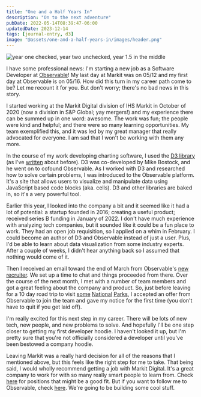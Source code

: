 ```yaml
---
title: "One and a Half Years In"
description: "On to the next adventure"
pubDate: 2022-05-14T08:39:47-06:00
updatedDate: 2023-12-14
tags: [journal-entry, d3]
image: "@assets/one-and-a-half-years-in/images/header.png"
---
```


![year one checked, year two unchecked, year 1.5 in the middle](@assets/one-and-a-half-years-in/images/header.png "Year 1.5")

I have some professional news: I'm starting a new job as a Software Developer at [Observable](https://observablehq.com/)! My last day at Markit was on 05/12 and my first day at Observable is on 05/16. How did this turn in my career path come to be? Let me recount it for you. But don't worry; there's no bad news in this story.

I started working at the Markit Digital division of IHS Markit in October of 2020 (now a division in S&P Global; yay mergers!) and my experience there can be summed up in one word: awesome. The work was fun; the people were kind and helpful; and there were so many learning opportunities. My team exemplified this, and it was led by my great manager that really advocated for everyone. I am sad that I won't be working with them any more.

In the course of my work developing charting software, I used the [D3 library](https://d3js.org/) (as I've [written](/tags/d3) about before). D3 was co-developed by Mike Bostock, and he went on to cofound Observable. As I worked with D3 and researched how to solve certain problems, I was introduced to the Observable platform. It's a site that allows users to visualize and manipulate data using JavaScript based code blocks (aka. cells). D3 and other libraries are baked in, so it's a very powerful tool.

Earlier this year, I looked into the company a bit and it seemed like it had a lot of potential: a startup founded in 2016; creating a useful product; received series B funding in January of 2022. I don't have much experience with analyzing tech companies, but it sounded like it could be a fun place to work. They had an open job requisition, so I applied on a whim in February. I could become an author of D3 and Observable instead of just a user. Plus, I'd be able to learn about data visualization from some industry experts. After a couple of weeks, I didn't hear anything back so I assumed that nothing would come of it.

Then I received an email toward the end of March from Observable's [new recruiter](https://observablehq.com/@observablehq/carl-wilson-joins-observable-as-head-of-recruiting?collection=%40observablehq%2Fobservable-blog). We set up a time to chat and things proceeded from there. Over the course of the next month, I met with a number of team members and got a great feeling about the company and product. So, just before leaving for a 10 day road trip to visit [some](https://www.nps.gov/deva/index.htm) [National](https://www.nps.gov/seki/index.htm) [Parks](https://www.nps.gov/yose/index.htm), I accepted an offer from Observable to join the team and gave my notice for the first time (you don't have to quit if you get laid off).

I'm really excited for this next step in my career. There will be lots of new tech, new people, and new problems to solve. And hopefully I'll be one step closer to getting my first developer hoodie. I haven't looked it up, but I'm pretty sure that you're not officially considered a developer until you've been bestowed a company hoodie.

Leaving Markit was a really hard decision for all of the reasons that I mentioned above, but this feels like the right step for me to take. That being said, I would wholly recommend getting a job with Markit Digital. It's a great company to work for with so many really smart people to learn from. Check [here](https://careers.spglobal.com/jobs?page=1&locations=Boulder,Colorado,United%20States) for positions that might be a good fit. But if you want to follow me to Observable, check [here](https://observablehq.com/about#jobs). We're going to be building some cool stuff.
